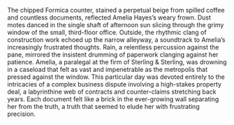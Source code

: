 The chipped Formica counter, stained a perpetual beige from spilled coffee and countless documents, reflected Amelia Hayes’s weary frown.  Dust motes danced in the single shaft of afternoon sun slicing through the grimy window of the small, third-floor office.  Outside, the rhythmic clang of construction work echoed up the narrow alleyway, a soundtrack to Amelia’s increasingly frustrated thoughts.  Rain, a relentless percussion against the pane, mirrored the insistent drumming of paperwork clanging against her patience.  Amelia, a paralegal at the firm of Sterling & Sterling,  was drowning in a caseload that felt as vast and impenetrable as the metropolis that pressed against the window.  This particular day was devoted entirely to the intricacies of a complex business dispute involving a high-stakes property deal, a labyrinthine web of contracts and counter-claims stretching back years.  Each document felt like a brick in the ever-growing wall separating her from the truth, a truth that seemed to elude her with frustrating precision.
